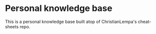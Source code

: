 # Personal knowledge base
This is a personal knowledge base built atop of ChristianLempa's cheat-sheets repo.